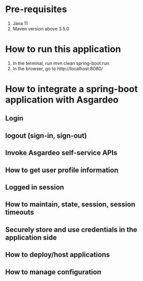 # Pre-requisites
1. Java 11
2. Maven version above 3.5.0

# How to run this application
1. In the terminal, run mvn clean spring-boot:run
2. In the browser, go to http://localhost:8080/

# How to integrate a spring-boot application with Asgardeo

## Login

## logout (sign-in, sign-out)

## Invoke Asgardeo self-service APIs

## How to get user profile information

## Logged in session

## How to maintain, state, session, session timeouts

## Securely store and use credentials in the application side

## How to deploy/host applications

## How to manage configuration
